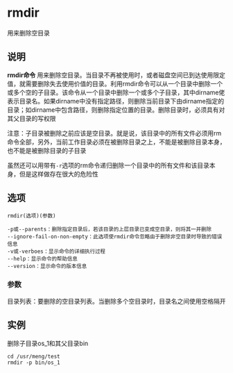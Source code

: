 rmdir
===

用来删除空目录

## 说明

**rmdir命令** 用来删除空目录。当目录不再被使用时，或者磁盘空间已到达使用限定值，就需要删除失去使用价值的目录。利用rmdir命令可以从一个目录中删除一个或多个空的子目录。该命令从一个目录中删除一个或多个子目录，其中dirname佬表示目录名。如果dirname中没有指定路径，则删除当前目录下由dirname指定的目录；如dirname中包含路径，则删除指定位置的目录。删除目录时，必须具有对其父目录的写权限

注意：子目录被删除之前应该是空目录。就是说，该目录中的所有文件必须用rm命令全部，另外，当前工作目录必须在被删除目录之上，不能是被删除目录本身，也不能是被删除目录的子目录

虽然还可以用带有`-r`选项的rm命令递归删除一个目录中的所有文件和该目录本身，但是这样做存在很大的危险性

## 选项

```
rmdir(选项)(参数)
```

  

```
-p或--parents：删除指定目录后，若该目录的上层目录已变成空目录，则将其一并删除
--ignore-fail-on-non-empty：此选项使rmdir命令忽略由于删除非空目录时导致的错误信息
-v或-verboes：显示命令的详细执行过程
--help：显示命令的帮助信息
--version：显示命令的版本信息
```

### 参数  

目录列表：要删除的空目录列表。当删除多个空目录时，目录名之间使用空格隔开

## 实例

删除子目录os_1和其父目录bin

```
cd /usr/meng/test
rmdir -p bin/os_1
```


